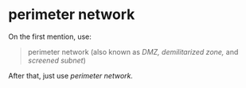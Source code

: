 # perimeter network

On the first mention, use:

> perimeter network (also known as *DMZ, demilitarized zone,* and *screened subnet*)

After that, just use *perimeter network.*

